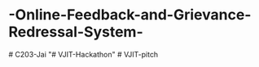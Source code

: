 # -Online-Feedback-and-Grievance-Redressal-System-
#   C 2 0 3 - J a i  
 "# VJIT-Hackathon" 
#   V J I T - p i t c h  
 